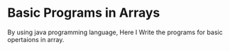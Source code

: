 # Basic Programs in Arrays

By using java programming language, Here I Write the programs for basic opertaions in array.
